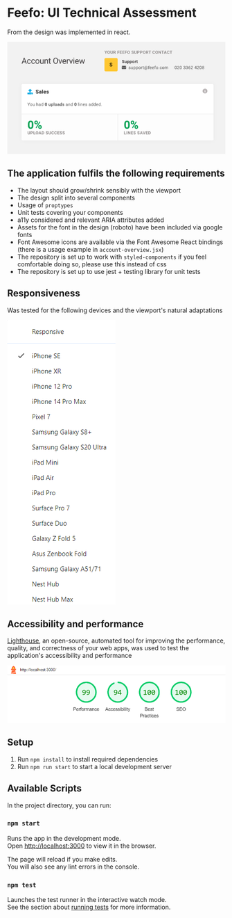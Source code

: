 # Feefo: UI Technical Assessment

From the design was implemented in react.

<p align="center">
  <img src="./design.png?raw=true" alt="account overview design">
</p>


## The application fulfils the following requirements
- The layout should grow/shrink sensibly with the viewport
- The design split into several components
- Usage of `proptypes`
- Unit tests covering your components
- a11y considered and relevant ARIA attributes added
- Assets for the font in the design (roboto) have been included via google fonts
- Font Awesome icons are available via the Font Awesome React bindings (there is a usage example in `account-overview.jsx`)
- The repository is set up to work with `styled-components` if you feel comfortable doing so, please use this instead of css
- The repository is set up to use jest + testing library for unit tests

## Responsiveness

Was tested for the following devices and the viewport's natural adaptations

![tested devices](testedDevices.png)

## Accessibility and performance 

[Lighthouse](https://chromewebstore.google.com/detail/lighthouse/blipmdconlkpinefehnmjammfjpmpbjk?hl=pt-br), an open-source, automated tool for improving the performance, quality, and correctness of your web apps, was used to test the application's accessibility and performance

![LightHouse Report](report.png)

## Setup
1. Run `npm install` to install required dependencies
2. Run `npm run start` to start a local development server

## Available Scripts

In the project directory, you can run:

### `npm start`

Runs the app in the development mode.\
Open [http://localhost:3000](http://localhost:3000) to view it in the browser.

The page will reload if you make edits.\
You will also see any lint errors in the console.

### `npm test`

Launches the test runner in the interactive watch mode.\
See the section about [running tests](https://facebook.github.io/create-react-app/docs/running-tests) for more information.
